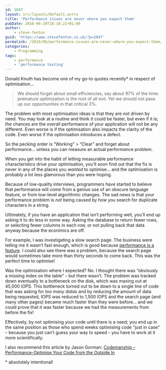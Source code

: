 ```yaml
---
id: 1847
layout: src/layouts/Default.astro
title: 'Performance issues are never where you expect them'
pubDate: 2016-06-28T18:18:21+01:00
author:
    - steve-fenton
guid: 'https://www.stevefenton.co.uk/?p=1847'
permalink: /2016/06/performance-issues-are-never-where-you-expect-them/
categories:
    - Programming
tags:
    - performance
    - 'performance testing'
---
```


Donald Knuth has become one of my go-to quotes recently\* in respect of optimisation…

> We should forget about small efficiencies, say about 97% of the time: premature optimization is the root of all evil. Yet we should not pass up our opportunities in that critical 3%.

The problem with most optimisation ideas is that they are not driven by need. You may look at a routine and think it could be faster, but even if it is; the chances are the overall performance of your application will not be any different. Even worse is if the optimisation also impacts the clarity of the code. Even worse if the optimisation introduces a defect.

So the pecking order is “Working” &gt; “Clear” and forget about performance… unless you can measure an actual performance problem.

When you get into the habit of letting measurable performance characteristics drive your optimisation, you’ll soon find out that the fix is never in any of the places you *wanted* to optimise… and the optimisation is probably a lot less glamorous than you were hoping.

Because of low-quality interviews, programmers have started to believe that performance will come from a genius use of an obscure language feature, or from low-level algorithmic changes. The sad news is that your performance problem is *not* being caused by how you search for duplicate characters in a string.

Ultimately, if you have an application that isn’t performing well, you’ll end up asking it to do less in some way. Asking the database to return fewer rows, or selecting fewer columns in each row, or not pulling back that data anyway because the econimics are off.

For example, I was investigating a slow search page. The business were telling me it wasn’t fast enough, which is good because [performance is a feature](https://www.stevefenton.co.uk/2016/06/performance-is-a-feature/). I could also see there was a problem, because the search page would sometimes take more than thirty seconds to come back. This was the perfect time to optimise!

Was the optimisation where I expected? No. I thought there was “obviously a missing index on the table” – but there wasn’t. The problem was tracked down eventually to a bottleneck on the disk, which was maxing out at 45,000 IOPS. This bottleneck turned out to be down to a single line of code that was asking for *too many datas* and by reducing the amount of data being requested, IOPS was reduced to 1,500 IOPS and the search page (and many other pages) became much faster than they were before… and we could prove that it was faster because we had the measurements from before the fix!

Effectively, by not optimising your code until there is a need; you end up in the same position as those who spend weeks optimising code “just in case” – because you just can’t guess your way to speed – you have to work at it more scientifically.

I also recommend this article by Jason Gorman: [Codemanship – Performance-Optimise Your Code from the Outside In](http://codemanship.co.uk/parlezuml/blog/?postid=1342)

\* absolutely intentional!